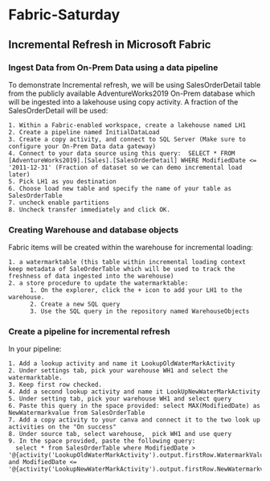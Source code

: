 # Fabric-Saturday

## Incremental Refresh in Microsoft Fabric
### Ingest Data from On-Prem Data using a data pipeline
  To demonstrate Incremental refresh, we will be using  SalesOrderDetail table from the publicly available AdventureWorks2019 On-Prem database which will be ingested into a lakehouse using copy activity. 
  A fraction of the SalesOrderDetail will be used: 

    1. Within a Fabric-enabled workspace, create a lakehouse named LH1
    2. Create a pipeline named InitialDataLoad 
    3. Create a copy activity, and connect to SQL Server (Make sure to configure your On-Prem Data data gateway)
    4. Connect to your data source using this query:  SELECT * FROM [AdventureWorks2019].[Sales].[SalesOrderDetail] WHERE ModifiedDate <= '2011-12-31' (Fraction of dataset so we can demo incremental load later)
    5. Pick LH1 as you destination
    6. Choose load new table and specify the name of your table as SalesOrderTable
    7. uncheck enable partitions
    8. Uncheck transfer immediately and click OK. 

### Creating Warehouse and database objects
  Fabric items will be created within the warehouse for incremental loading:
  
    1. a watermarktable (this table within incremental loading context keep metadata of SaleOrderTable which will be used to track the freshness of data ingested into the warehouse)
    2. a store procedure to update the watermarktable:
          1. On the explorer, click the + icon to add your LH1 to the warehouse.
          2. Create a new SQL query
          3. Use the SQL query in the repository named WarehouseObjects
          
### Create a pipeline for incremental refresh 
  In your pipeline: 

    1. Add a lookup activity and name it LookupOldWaterMarkActivity
    2. Under settings tab, pick your warehouse WH1 and select the watermarktable.
    3. Keep first row checked.
    4. Add a second lookup activity and name it LookUpNewWaterMarkActivity
    5. Under setting tab, pick your warehouse WH1 and select query 
    6. Paste this query in the space provided: select MAX(ModifiedDate) as NewWatermarkvalue from SalesOrderTable
    7. Add a copy activity to your canva and connect it to the two look up activities on the "On success"
    8. Under source tab, select warehouse,  pick WH1 and use query
    9. In the space provided, paste the following query: 
      select * from SalesOrderTable where ModifiedDate > '@{activity('LookupOldWaterMarkActivity').output.firstRow.WatermarkValue}' and ModifiedDate <= '@{activity('LookupNewWaterMarkActivity').output.firstRow.NewWatermarkvalue}'

  
